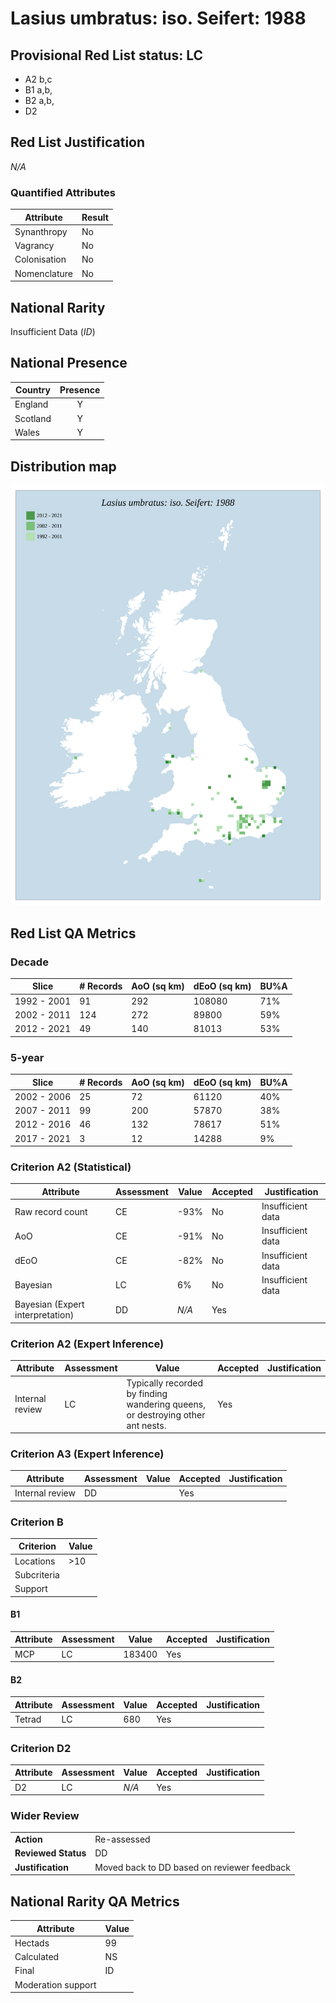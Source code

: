 # Lasius umbratus: iso. Seifert: 1988

## Provisional Red List status: LC
- A2 b,c
- B1 a,b, 
- B2 a,b, 
- D2

## Red List Justification
*N/A*
### Quantified Attributes
|Attribute|Result|
|---|---|
|Synanthropy|No|
|Vagrancy|No|
|Colonisation|No|
|Nomenclature|No|


## National Rarity
Insufficient Data (*ID*)

## National Presence
|Country|Presence
|---|:-:|
|England|Y|
|Scotland|Y|
|Wales|Y|


## Distribution map
![](../map/275.svg)

## Red List QA Metrics
### Decade
| Slice | # Records | AoO (sq km) | dEoO (sq km) |BU%A |
|---|---|---|---|---|
|1992 - 2001|91|292|108080|71%|
|2002 - 2011|124|272|89800|59%|
|2012 - 2021|49|140|81013|53%|
### 5-year
| Slice | # Records | AoO (sq km) | dEoO (sq km) |BU%A |
|---|---|---|---|---|
|2002 - 2006|25|72|61120|40%|
|2007 - 2011|99|200|57870|38%|
|2012 - 2016|46|132|78617|51%|
|2017 - 2021|3|12|14288|9%|
### Criterion A2 (Statistical)
|Attribute|Assessment|Value|Accepted|Justification
|---|---|---|---|---|
|Raw record count|CE|-93%|No|Insufficient data|
|AoO|CE|-91%|No|Insufficient data|
|dEoO|CE|-82%|No|Insufficient data|
|Bayesian|LC|6%|No|Insufficient data|
|Bayesian (Expert interpretation)|DD|*N/A*|Yes||
### Criterion A2 (Expert Inference)
|Attribute|Assessment|Value|Accepted|Justification
|---|---|---|---|---|
|Internal review|LC|Typically recorded by finding wandering queens, or destroying other ant nests.|Yes||
### Criterion A3 (Expert Inference)
|Attribute|Assessment|Value|Accepted|Justification
|---|---|---|---|---|
|Internal review|DD||Yes||
### Criterion B
|Criterion| Value|
|---|---|
|Locations|>10|
|Subcriteria||
|Support||
#### B1
|Attribute|Assessment|Value|Accepted|Justification
|---|---|---|---|---|
|MCP|LC|183400|Yes||
#### B2
|Attribute|Assessment|Value|Accepted|Justification
|---|---|---|---|---|
|Tetrad|LC|680|Yes||
### Criterion D2
|Attribute|Assessment|Value|Accepted|Justification
|---|---|---|---|---|
|D2|LC|*N/A*|Yes||
### Wider Review
|  |  |
|---|---|
|**Action**|Re-assessed|
|**Reviewed Status**|DD|
|**Justification**|Moved back to DD based on reviewer feedback|


## National Rarity QA Metrics
|Attribute|Value|
|---|---|
|Hectads|99|
|Calculated|NS|
|Final|ID|
|Moderation support||



